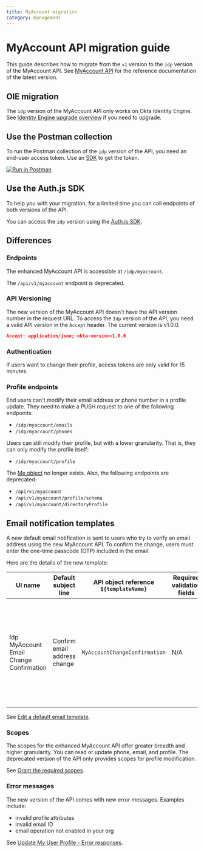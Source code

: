 ```yaml
---
title: MyAccount migration
category: management
---
```


# MyAccount API migration guide

<ApiLifecycle access="ie" />

This guide describes how to migrate from the `v1` version to the `idp` version of the MyAccount API. See [MyAccount API](/docs/reference/api/myaccount/) for the reference documentation of the latest version.

## OIE migration

The `idp` version of the MyAccount API only works on Okta Identity Engine. See [Identity Engine upgrade overview](/docs/guides/oie-upgrade-overview/main/) if you need to upgrade.

## Use the Postman collection

To run the Postman collection of the `idp` version of the API, you need an end-user access token. Use an [SDK](/docs/guides/auth-js/-/main/) to get the token.

[![Run in Postman](https://run.pstmn.io/button.svg)](https://app.getpostman.com/run-collection/9cb68745dbf85ae3a871)

## Use the Auth.js SDK

To help you with your migration, for a limited time you can call endpoints of both versions of the API.

You can access the `idp` version using the [Auth.js SDK](https://github.com/okta/okta-auth-js).

## Differences

### Endpoints

The enhanced MyAccount API is accessible at `/idp/myaccount`.

The `/api/v1/myaccount` endpoint is deprecated.

### API Versioning

The new version of the MyAccount API doesn't have the API version number in the request URL. To access the `Idp` version of the API, you need a valid API version in the `Accept` header. The current version is v1.0.0.

```json
Accept: application/json; okta-version=1.0.0
```

### Authentication

If users want to change their profile, access tokens are only valid for 15 minutes.

### Profile endpoints

End users can't modify their email address or phone number in a profile update. They need to make a PUSH request to one of the following endpoints:

* `/idp/myaccount/emails`
* `/idp/myaccount/phones`

Users can still modify their profile, but with a lower granularity. That is, they can only modify the profile itself:

* `/idp/myaccount/profile`

The [Me object](/docs/reference/api/archive-myaccount/#me-object) no longer exists. Also, the following endpoints are deprecated:

* `/api/v1/myaccount`
* `/api/v1/myaccount/profile/schema`
* `/api/v1/myaccount/directoryProfile`

## Email notification templates

A new default email notification is sent to users who try to verify an email address using the new MyAccount API. To confirm the change, users must enter the one-time passcode (OTP) included in the email.

Here are the details of the new template:

| UI name | Default subject line | API object reference</br>`${templateName}` | Required validation fields | Description |
|---------|---------|----------------------|----------|---------|
| Idp MyAccount Email Change Confirmation | Confirm email address change | `MyAccountChangeConfirmation` | N/A | Sent to users who try to verify an email address using MyAccount APIs. The users must enter the provided code to confirm the change. |

See [Edit a default email template](/docs/guides/custom-email/main/#edit-a-default-email-template).

### Scopes

The scopes for the enhanced MyAccount API offer greater breadth and higher granularity. You can read or update phone, email, and profile. The deprecated version of the API only provides scopes for profile modification.

See [Grant the required scopes](/docs/guides/configure-user-scoped-account-management/main/#grant-the-required-scopes).

### Error messages

The new version of the API comes with new error messages. Examples include:

* invalid profile attributes
* invalid email ID
* email operation not enabled in your org

See [Update My User Profile - Error responses](/docs/reference/api/myaccount/#error-responses-8).
